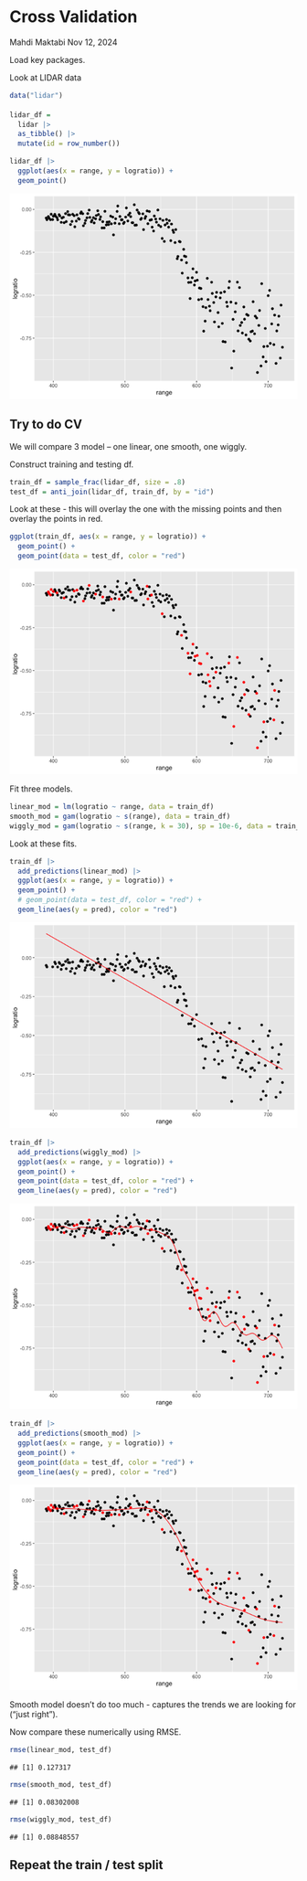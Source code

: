 Cross Validation
================
Mahdi Maktabi
Nov 12, 2024

Load key packages.

Look at LIDAR data

``` r
data("lidar")

lidar_df = 
  lidar |> 
  as_tibble() |> 
  mutate(id = row_number())
```

``` r
lidar_df |> 
  ggplot(aes(x = range, y = logratio)) +
  geom_point()
```

![](cross_validation_files/figure-gfm/unnamed-chunk-2-1.png)<!-- -->

## Try to do CV

We will compare 3 model – one linear, one smooth, one wiggly.

Construct training and testing df.

``` r
train_df = sample_frac(lidar_df, size = .8)
test_df = anti_join(lidar_df, train_df, by = "id")
```

Look at these - this will overlay the one with the missing points and
then overlay the points in red.

``` r
ggplot(train_df, aes(x = range, y = logratio)) +
  geom_point() +
  geom_point(data = test_df, color = "red")
```

![](cross_validation_files/figure-gfm/unnamed-chunk-4-1.png)<!-- -->

Fit three models.

``` r
linear_mod = lm(logratio ~ range, data = train_df)
smooth_mod = gam(logratio ~ s(range), data = train_df)
wiggly_mod = gam(logratio ~ s(range, k = 30), sp = 10e-6, data = train_df)
```

Look at these fits.

``` r
train_df |> 
  add_predictions(linear_mod) |> 
  ggplot(aes(x = range, y = logratio)) +
  geom_point() +
  # geom_point(data = test_df, color = "red") +
  geom_line(aes(y = pred), color = "red")
```

![](cross_validation_files/figure-gfm/unnamed-chunk-6-1.png)<!-- -->

``` r
train_df |> 
  add_predictions(wiggly_mod) |> 
  ggplot(aes(x = range, y = logratio)) +
  geom_point() +
  geom_point(data = test_df, color = "red") +
  geom_line(aes(y = pred), color = "red")
```

![](cross_validation_files/figure-gfm/unnamed-chunk-7-1.png)<!-- -->

``` r
train_df |> 
  add_predictions(smooth_mod) |> 
  ggplot(aes(x = range, y = logratio)) +
  geom_point() +
  geom_point(data = test_df, color = "red") +
  geom_line(aes(y = pred), color = "red")
```

![](cross_validation_files/figure-gfm/unnamed-chunk-8-1.png)<!-- -->

Smooth model doesn’t do too much - captures the trends we are looking
for (“just right”).

Now compare these numerically using RMSE.

``` r
rmse(linear_mod, test_df)
```

    ## [1] 0.127317

``` r
rmse(smooth_mod, test_df)
```

    ## [1] 0.08302008

``` r
rmse(wiggly_mod, test_df)
```

    ## [1] 0.08848557

## Repeat the train / test split
